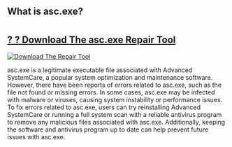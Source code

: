 ## What is asc.exe? 

# <h2><a href="https://exedetect.com/download.php?asc.exe">? ? Download The asc.exe Repair Tool</a></h2>

[![Download The Repair Tool](https://exedetect.com/download-button.jpg)](https://exedetect.com/download.php?asc.exe)

asc.exe is a legitimate executable file associated with Advanced SystemCare, a popular system optimization and maintenance software. However, there have been reports of errors related to asc.exe, such as the file not found or missing errors. In some cases, asc.exe may be infected with malware or viruses, causing system instability or performance issues. To fix errors related to asc.exe, users can try reinstalling Advanced SystemCare or running a full system scan with a reliable antivirus program to remove any malicious files associated with asc.exe. Additionally, keeping the software and antivirus program up to date can help prevent future issues with asc.exe.
